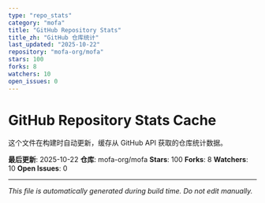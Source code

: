 ```yaml
---
type: "repo_stats"
category: "mofa"
title: "GitHub Repository Stats"
title_zh: "GitHub 仓库统计"
last_updated: "2025-10-22"
repository: "mofa-org/mofa"
stars: 100
forks: 8
watchers: 10
open_issues: 0
---
```


# GitHub Repository Stats Cache

这个文件在构建时自动更新，缓存从 GitHub API 获取的仓库统计数据。

**最后更新**: 2025-10-22
**仓库**: mofa-org/mofa
**Stars**: 100
**Forks**: 8
**Watchers**: 10
**Open Issues**: 0

---
*This file is automatically generated during build time. Do not edit manually.*
